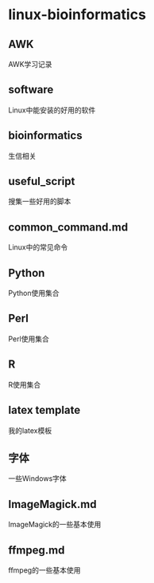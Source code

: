 # linux-bioinformatics

## AWK
AWK学习记录

## software
Linux中能安装的好用的软件

## bioinformatics
生信相关

## useful_script
搜集一些好用的脚本

## common_command.md
Linux中的常见命令

## Python
Python使用集合

## Perl
Perl使用集合

## R
R使用集合

## latex template
我的latex模板

## 字体
一些Windows字体

## ImageMagick.md
ImageMagick的一些基本使用

## ffmpeg.md
ffmpeg的一些基本使用




